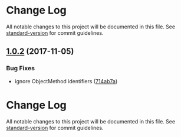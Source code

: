 # Change Log

All notable changes to this project will be documented in this file. See [standard-version](https://github.com/conventional-changelog/standard-version) for commit guidelines.

<a name="1.0.2"></a>
## [1.0.2](https://github.com/princjef/babel-plugin-lazy-require/compare/v1.0.1...v1.0.2) (2017-11-05)


### Bug Fixes

* ignore ObjectMethod identifiers ([714ab7a](https://github.com/princjef/babel-plugin-lazy-require/commit/714ab7a))



# Change Log

All notable changes to this project will be documented in this file. See [standard-version](https://github.com/conventional-changelog/standard-version) for commit guidelines.
